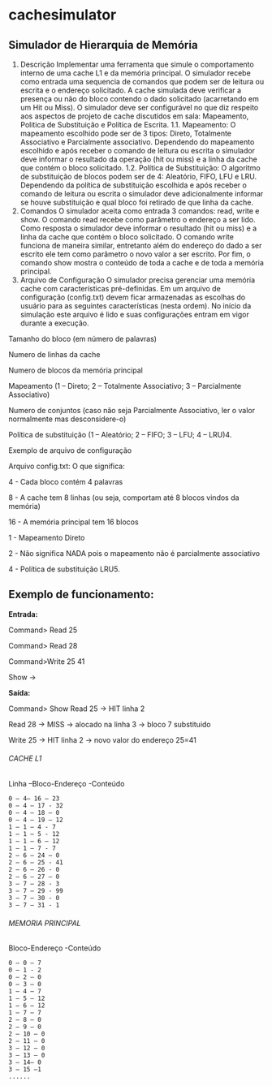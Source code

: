 # cachesimulator
## Simulador de Hierarquia de Memória
1. Descrição
Implementar uma ferramenta que simule o comportamento interno de uma cache L1 e da memória
principal. O simulador recebe como entrada uma sequencia de comandos que podem ser de leitura ou
escrita e o endereço solicitado. A cache simulada deve verificar a presença ou não do bloco contendo o
dado solicitado (acarretando em um Hit ou Miss). O simulador deve ser configurável no que diz respeito
aos aspectos de projeto de cache discutidos em sala: Mapeamento, Politica de Substituição e Política de
Escrita.
1.1. Mapeamento:
O mapeamento escolhido pode ser de 3 tipos: Direto, Totalmente Associativo e Parcialmente
associativo. Dependendo do mapeamento escolhido e após receber o comando de leitura ou escrita o
simulador deve informar o resultado da operação (hit ou miss) e a linha da cache que contém o bloco
solicitado.
1.2. Política de Substituição:
O algoritmo de substituição de blocos podem ser de 4: Aleatório, FIFO, LFU e LRU. Dependendo da
política de substituição escolhida e após receber o comando de leitura ou escrita o simulador deve
adicionalmente informar se houve substituição e qual bloco foi retirado de que linha da cache.
2. Comandos
O simulador aceita como entrada 3 comandos: read, write e show. O comando read recebe como parâmetro
o endereço a ser lido. Como resposta o simulador deve informar o resultado (hit ou miss) e a linha da cache
que contém o bloco solicitado. O comando write funciona de maneira similar, entretanto além do endereço
do dado a ser escrito ele tem como parâmetro o novo valor a ser escrito. Por fim, o comando show mostra o
conteúdo de toda a cache e de toda a memória principal.
3. Arquivo de Configuração
O simulador precisa gerenciar uma memória cache com características pré-definidas. Em um arquivo de
configuração (config.txt) devem ficar armazenadas as escolhas do usuário para as seguintes características
(nesta ordem). No início da simulação este arquivo é lido e suas configurações entram em vigor durante a
execução.

Tamanho do bloco (em número de palavras)

Numero de linhas da cache

Numero de blocos da memória principal

Mapeamento (1 – Direto; 2 – Totalmente Associativo; 3 – Parcialmente Associativo)

Numero de conjuntos (caso não seja Parcialmente Associativo, ler o valor normalmente mas desconsidere-o)

Política de substituição (1 – Aleatório; 2 – FIFO; 3 – LFU; 4 – LRU)4.

Exemplo de arquivo de configuração

Arquivo config.txt: O que significa:

4 - Cada bloco contém 4 palavras

8 - A cache tem 8 linhas (ou seja, comportam até 8 blocos vindos da memória)

16 - A memória principal tem 16 blocos

1 - Mapeamento Direto

2 - Não significa NADA pois o mapeamento não é parcialmente associativo

4 - Política de substituição LRU5.

## Exemplo de funcionamento:

**Entrada:**

Command> Read 25

Command> Read 28

Command>Write 25 41

Show ->

**Saída:**

Command> Show Read 25 -> HIT linha 2

Read 28 -> MISS -> alocado na linha 3 -> bloco 7 substituido

Write 25 -> HIT linha 2 -> novo valor do endereço 25=41

###### CACHE L1

Linha –Bloco-Endereço -Conteúdo
```
0 – 4– 16 – 23
0 – 4 – 17 - 32
0 – 4 – 18 – 0
0 – 4 – 19 – 12
1 – 1 – 4 - 7
1 – 1 – 5 - 12
1 – 1 – 6 – 12
1 – 1 – 7 - 7
2 – 6 – 24 – 0
2 – 6 – 25 - 41
2 – 6 – 26 - 0
2 – 6 – 27 – 0
3 – 7 – 28 - 3
3 – 7 – 29 - 99
3 – 7 – 30 - 0
3 – 7 – 31 - 1
```
###### MEMORIA PRINCIPAL

Bloco-Endereço -Conteúdo
```
0 – 0 – 7
0 – 1 - 2
0 – 2 – 0
0 – 3 – 0
1 – 4 – 7
1 – 5 – 12
1 – 6 – 12
1 – 7 – 7
2 – 8 – 0
2 – 9 – 0
2 – 10 – 0
2 – 11 – 0
3 – 12 – 0
3 – 13 – 0
3 – 14– 0
3 – 15 –1
......
```
